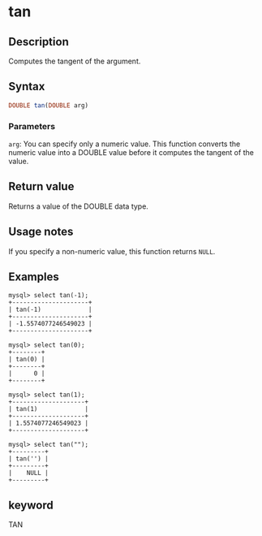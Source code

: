 # tan

## Description

Computes the tangent of the argument.

## Syntax

```Haskell
DOUBLE tan(DOUBLE arg)
```

### Parameters

`arg`: You can specify only a numeric value. This function converts the numeric value into a DOUBLE value before it computes the tangent of the value.

## Return value

Returns a value of the DOUBLE data type.

## Usage notes

If you specify a non-numeric value, this function returns `NULL`.

## Examples

```Plain
mysql> select tan(-1);
+---------------------+
| tan(-1)             |
+---------------------+
| -1.5574077246549023 |
+---------------------+

mysql> select tan(0);
+--------+
| tan(0) |
+--------+
|      0 |
+--------+

mysql> select tan(1);
+--------------------+
| tan(1)             |
+--------------------+
| 1.5574077246549023 |
+--------------------+

mysql> select tan("");
+---------+
| tan('') |
+---------+
|    NULL |
+---------+
```

## keyword

TAN
